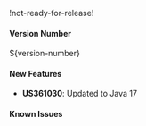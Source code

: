 !not-ready-for-release!

#### Version Number
${version-number}

#### New Features
- **US361030**: Updated to Java 17

#### Known Issues
